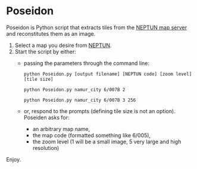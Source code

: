 Poseidon
========

Poseidon is Python script that extracts tiles from the [NEPTUN map server](http://neptun.unamur.be/) and reconstitutes them as an image.

1. Select a map you desire from [NEPTUN](http://neptun.unamur.be/items/).
2. Start the script by either:
    * passing the parameters through the command line:

      ```python Poseidon.py [output filename] [NEPTUN code] [zoom level] [tile size]```
  
      ```python Poseidon.py namur_city 6/007B 2```
  
      ```python Poseidon.py namur_city 6/007B 3 256```

    * or, respond to the prompts (defining tile size is not an option). Poseiden asks for:

      - an arbitrary map name,
      - the map code (formatted something like 6/005),
      - the zoom level (1 will be a small image, 5 very large and high resolution)

Enjoy.
